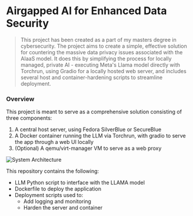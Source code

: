 # Airgapped AI for Enhanced Data Security
> This project has been created as a part of my masters degree in cybersecurity. The project aims to create a simple, effective solution for countering the massive data privacy issues associated with the AIaaS model. It does this by simplifying the process for locally managed, private AI - executing Meta's Llama model directly with Torchrun, using Gradio for a locally hosted web server, and includes several host and container-hardening scripts to streamline deployment.

### Overview
This project is meant to serve as a comprehensive solution consisting of three components:
1. A central host server, using Fedora SilverBlue or SecureBlue
2. A Docker container running the LLM via Torchrun, with gradio to serve the app through a web UI locally
3. (Optional) A qemu/virt-manager VM to serve as a web proxy

![System Architecture](https://github.com/jeremylaratro/secure_intelligence_masters/blob/master/diagrams/Screenshot_19-Dec_18-29-19_7194.png)

This repository contains the following:
- LLM Python script to interface with the LLAMA model
- Dockerfile to deploy the application
- Deployment scripts used to:
  - Add logging and monitoring
  - Harden the server and container
